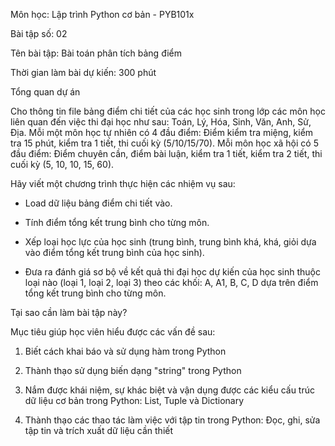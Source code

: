 Môn học: Lập trình Python cơ bản - PYB101x

Bài tập số: 02

Tên bài tập: Bài toán phân tích bảng điểm

Thời gian làm bài dự kiến: 300 phút

Tổng quan dự án

Cho thông tin file bảng điểm chi tiết của các học sinh trong lớp các môn học liên quan đến việc thi đại học như sau: Toán, Lý, Hóa, Sinh, Văn, Anh, Sử, Địa. Mỗi một môn học tự nhiên có 4 đầu điểm: Điểm kiểm tra miệng, kiểm tra 15 phút, kiểm tra 1 tiết, thi cuối kỳ (5/10/15/70). Mỗi môn học xã hội có 5 đầu điểm: Điểm chuyên cần, điểm bài luận, kiểm tra 1 tiết, kiểm tra 2 tiết, thi cuối kỳ (5, 10, 10, 15, 60).

Hãy viết một chương trình thực hiện các nhiệm vụ sau:

- Load dữ liệu bảng điểm chi tiết vào.

- Tính điểm tổng kết trung bình cho từng môn.

- Xếp loại học lực của học sinh (trung bình, trung bình khá, khá, giỏi dựa vào điểm tổng kết trung bình của học sinh).

- Đưa ra đánh giá sơ bộ về kết quả thi đại học dự kiến của học sinh thuộc loại nào (loại 1, loại 2, loại 3) theo các khối: A, A1, B, C, D dựa trên điểm tổng kết trung bình cho từng môn.

Tại sao cần làm bài tập này?

Mục tiêu giúp học viên hiểu được các vấn đề sau:

1. Biết cách khai báo và sử dụng hàm trong Python

2. Thành thạo sử dụng biến dạng "string" trong Python

3. Nắm được khái niệm, sự khác biệt và vận dụng được các kiểu cấu trúc dữ liệu cơ bản trong Python: List, Tuple và Dictionary

4. Thành thạo các thao tác làm việc với tập tin trong Python: Đọc, ghi, sửa tập tin và trích xuất dữ liệu cần thiết
